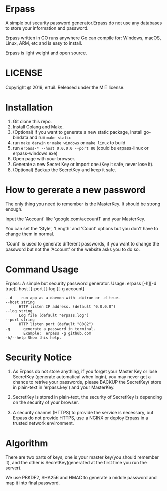 # Erpass
A simple but security password generator.Erpass do not use any databases to store your information and password.

Erpass written in GO runs anywhere Go can compile for: Windows, macOS, Linux, ARM, etc and is easy to install.

Erpass is light weight and open source.

# LICENSE 

Copyright @ 2019, ertuil. Released under the MIT license.

# Installation

1. Git clone this repo.
2. Install Golang and Make.
3. (Optional) if you want to generate a new static package, Install go-bindata and run `make static`
4. run `make darwin` or `make windows` or `make linux` to build
5. run `erpass-* --host 0.0.0.0 --port 80` (could be erpass-linux or erpass-windows.exe) 
6. Open page with your browser.
7. Generate a new Secret Key or import one.(Key it safe, never lose it).
8. (Optional) Backup the SecretKey and keep it safe.

# How to gererate a new password

The only thing you need to remember is the MasterKey. It should be strong enough.

Input the 'Account' like 'google.com/account1' and your MasterKey.

You can set the 'Style', 'Length' and 'Count' options but you don't have to change them in normal.

'Count' is used to generate different passwords, if you want to change the password but not the 'Account' or the website asks you to do so.

# Command Usage

Erpass: A simple but security password generator.
Usage: erpass [-h][-d true][-host <host>][-port <port>][-log <logfile>][-g account]

	--d    run app as a daemon with -d=true or -d true.
	--host string
		  HTTP listen IP address. (default "0.0.0.0")
	--log string
		  Log file (default "erpass.log")
	--port string
		  HTTP listen port (default "8082")
	-g  	generate a password in terminal.
			Example:  erpass -g github.com
	-h/--help Show this help.

# Security Notice

1. As Erpass do not store anything, if you forget your Master Key or lose SecretKey (generate automatical when login), you may 
never get a chance to retrive your passwords, please BACKUP the SecretKey( store in plain-text in 'erpass.key') and your MasterKey.

2. SecretKey is stored in plain-text, the security of SecretKey is depending on the security of your browser.

3. A security channel (HTTPS) to provide the service is necessary, but Erpass do not provide HTTPS, use a NGINX or deploy Erpass in a trusted network environment.

# Algorithm

There are two parts of keys, one is your master key(you should remember it), and the other is SecretKey(generated at the first time you run the server).

We use PBKDF2, SHA256 and HMAC to generate a middle password and map it 
into final password.
